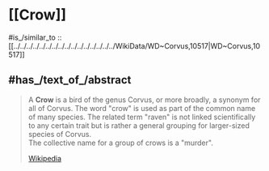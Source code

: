 
# [[Crow]] 

#is_/similar_to :: [[../../../../../../../../../../../../../../../../WikiData/WD~Corvus,10517|WD~Corvus,10517]]

## #has_/text_of_/abstract 

> A **Crow** is a bird of the genus Corvus, or more broadly, a synonym for all of Corvus. 
> The word "crow" is used as part of the common name of many species. 
> The related term "raven" is not linked scientifically to any certain trait 
> but is rather a general grouping for larger-sized species of Corvus.  
> The collective name for a group of crows is a "murder".
>
> [Wikipedia](https://en.wikipedia.org/wiki/Crow) 

